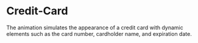 # Credit-Card
The animation simulates the appearance of a credit card with dynamic elements such as the card number, cardholder name, and expiration date.
